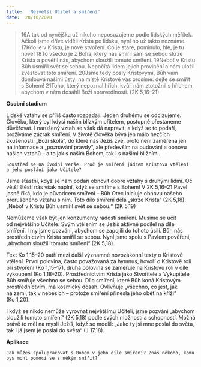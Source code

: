 ```yaml
---
title:  'Největší Učitel a smíření'
date:  28/10/2020
---
```


> <p></p>
> 16A tak od nynějška už nikoho neposuzujeme podle lidských měřítek. Ačkoli jsme dříve viděli Krista po lidsku, nyní ho už takto neznáme. 17Kdo je v Kristu, je nové stvoření. Co je staré, pominulo, hle, je tu nové! 18To všecko je z Boha, který nás smířil sám se sebou skrze Krista a pověřil nás, abychom sloužili tomuto smíření. 19Neboť v Kristu Bůh usmířil svět se sebou. Nepočítá lidem jejich provinění a nám uložil zvěstovat toto smíření. 20Jsme tedy posly Kristovými, Bůh vám domlouvá našimi ústy; na místě Kristově vás prosíme: dejte se smířit s Bohem! 21Toho, který nepoznal hřích, kvůli nám ztotožnil s hříchem, abychom v něm dosáhli Boží spravedlnosti. (2K 5,16–21)

**Osobní studium**

Lidské vztahy se příliš často rozpadají. Jeden druhému se odcizujeme. Člověku, který byl kdysi naším blízkým přítelem, postupně přestaneme důvěřovat. I narušený vztah se však dá napravit, a když se to podaří, prožíváme zázrak smíření. V životě člověka bývá jen málo hezčích zkušeností. „Boží škola“, do které nás Ježíš zve, proto není zaměřena jen na informace a „poznávání pravdy“, ale především na budování a obnovu našich vztahů – a to jak s naším Bohem, tak i s našimi bližními.

`Soustřeď se na úvodní verše. Proč je smíření jádrem Kristova vtělení a jeho poslání jako Učitele?`

Jsme šťastní, když se nám podaří obnovit dobré vztahy s druhými lidmi. Oč větší štěstí nás však naplní, když se smíříme s Bohem! V 2K 5,16–21 Pavel jasně říká, kdo je původcem smíření – Bůh Otec iniciuje obnovu našeho přerušeného vztahu s ním. Toto dílo smíření dělá „skrze Krista“ (2K 5,18). „Neboť v Kristu Bůh usmířil svět se sebou.“ (2K 5,19)

Nemůžeme však být jen konzumenty radosti smíření. Musíme se učit od největšího Učitele. Svým vtělením se Ježíš aktivně podílel na díle smíření. I my jsme pozváni, abychom se zapojili do tohoto úsilí. Bůh nás prostřednictvím Krista smířil se sebou. Nyní jsme spolu s Pavlem pověřeni, „abychom sloužili tomuto smíření“ (2K 5,18).

Text Ko 1,15–20 patří mezi další významné novozákonní texty o Kristově vtělení. První polovina, často považovaná za hymnus, hovoří o Kristově roli při stvoření (Ko 1,15–17), druhá polovina se zaměřuje na Kristovu roli v díle vykoupení (Ko 1,18–20). Prostřednictvím Krista jako Stvořitele a Vy­ku­pitele Bůh smiřuje všechno se sebou. Dílo smíření, které Bůh koná Kristovým prostřednictvím, má kosmický dosah. Ovlivňuje „všechno, co jest, jak na zemi, tak v nebesích – protože smíření přinesla jeho oběť na kříži“ (Ko 1,20).

I když se nikdo nemůže vyrovnat největšímu Učiteli, jsme pozváni „abychom sloužili tomuto smíření“ (2K 5,18) podle svých možností a schopností. Možná právě to měl na mysli Ježíš, když se modlil: „Jako ty jsi mne poslal do světa, tak i já jsem je poslal do světa“ (J 17,18).

**Aplikace**

`Jak můžeš spolupracovat s Bohem v jeho díle smíření? Znáš někoho, komu bys mohl pomoci se s někým smířit?`